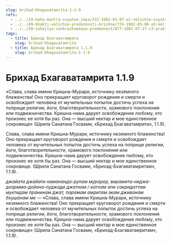 ```yaml
---
slug: brihad-bhagavatamrita-1-1-9
refs:
  - ../../19-maha-mantra-svyatoe-imya/333-1982-01-07-a1-velichie-svyatogo-imeni-gospoda.md
  - ../../49-bhakti-velichie-predannosti-krishne/774-1982-05-06-a3-molitva-chistogo-predannogo.md
  - ../../58-sahajiya-voobrazhaemaya-predannost/877-1982-07-27-c3-praktika-sahadzhiev-proishodit-v-mentalnom-a-ne-duhovnom-izmerenii.md
tags:
  - title: Брихад Бхагаватамрита
    slug: brihad-bhagavatamrita
  - title: Брихад Бхагаватамрита 1.1.9
    slug: brihad-bhagavatamrita-1-1-9
---
```


# Брихад Бхагаватамрита 1.1.9

«Слава, слава имени Кришна-Мурари, источнику неземного блаженства! Оно прекращает круговорот рождения и смерти и освобождает человека от мучительных попыток достичь успеха на поприще религии, йоги, благотворительности, храмового поклонения или подвижничества. Кришна-нама дарует освобождение любому, кто произнес ее хотя бы раз. Она — высший нектар и мое единственное сокровище» (Шрила Санатана Госвами, «Брихад Бхагаватамрита», 1.1.9).

Слава, слава имени Кришна-Мурари, источнику неземного блаженства! Оно прекращает круговорот рождения и смерти и освобождает человека от мучительных попыток достичь успеха на поприще религии, йоги, благотворительности, храмового поклонения или подвижничества. Кришна-нама дарует освобождение любому, кто произнес ее хотя бы раз. Она — высший нектар и мое единственное сокровище. (Шрила Санатана Госвами, «Брихад-Бхагаватамритам», 1.1.9).


*джайати джайати намананда-рупам мурарер, вирамита-ниджа-дхармма-дхйана-пуджади джатнам / катхам апи сакридаттам муктидам пранинам джат, парамам амритам экам дживанам бхушанам ме* — «Слава, слава имени Кришна-Мурари, источнику неземного блаженства! Оно прекращает круговорот рождения и смерти и освобождает человека от мучительных попыток достичь успеха на поприще религии, йоги, благотворительности, храмового поклонения или подвижничества. Кришна-нама дарует освобождение любому, кто произнес ее хотя бы раз. Она — высший нектар и мое единственное сокровище» (Шрила Санатана Госвами, «Брихад-Бхагаватамритам», 1.1.9).

